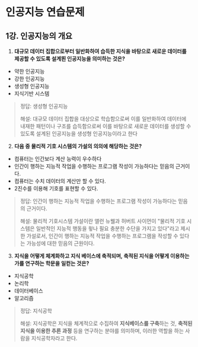# 인공지능 연습문제

## 1강. 인공지능의 개요

1. **대규모 데이터 집합으로부터 일반화하여 습득한 지식을 바탕으로 새로운 데이터를 제공할 수 있도록 설계뙨 인공지능을 의미하는 것은?**

- 약한 인공지능
- 강한 인공지능
- 생성형 인공지능
- 지식기반 시스템

> 정답: 생성형 인공지능
>
> 해설: 대규모 데이터 집합을 대상으로 학습함으로써 이를 일반화하여 데이터에 내재한 패턴이나 구조를 습득함으로써 이를 바탕으로 새로운 데이터를 생성할 수 있도록 설계된 인공지능을 생성형 인공지능이라고 한다



2. **다음 중 물리적 기호 시스템의 가설의 의의에 해당하는 것은?**

- 컴퓨터는 인간보다 계산 능력이 우수하다
- 인간이 행하는 지능적 작업을 수행하는 프로그램 작성이 가능하다는 믿음의 근거이다.
- 컴퓨터는 수치 데이터의 계산만 할 수 있다.
- 2진수를 이용해 기호를 표현할 수 있다.

> 정답: 인간이 행하는 지능적 작업을 수행하는 프로그램 작성이 가능하다는 믿음의 근거이다.
>
> 해설: 물리적 기호시스템 가설이란 앨런 뉴웰과 허버트 사이먼이 "물리적 기호 시스템은 일반적인 지능적 행동을 윟나 필요 충분한 수단을 가지고 있다"라고 제시한 가설로서, 인간이 행하는 지능적 작업을 수행하는 프로그램을 작성할 수 있다는 가능성에 대한 믿음의 근원이다.



3. **지식을 어떻게 체계화하고 지식 베이스에 축적되며, 축적된 지식을 어떻게 이용하는가를 연구하는 학문을 일컫는 것은?**

- 지식공학
- 논리학
- 데이터베이스
- 알고리즘

> 정답: 지식공학
>
> 해설: 지식공학은 지식을 체계적으로 수집하여 **지식베이스를 구축**하는 것, **축적된 지식을 이용한 추론 과정** 등을 연구하는 분야를 의미하며, 이러한 역할을 하는 사람을 지식공학자라고 한다.
